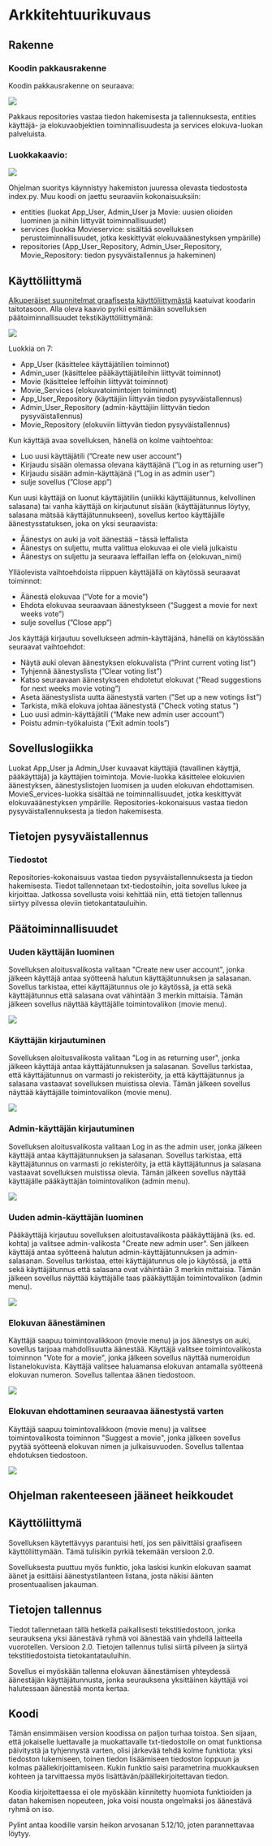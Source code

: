 # Arkkitehtuurikuvaus

## Rakenne

### Koodin pakkausrakenne

Koodin pakkausrakenne on seuraava:


![](https://github.com/KatjaKvintus/ot-harjoitustyo/blob/master/dokumentaatio/Kuvat/pakkausrakenne.jpg)


Pakkaus repositories vastaa tiedon hakemisesta ja tallennuksesta, entities käyttäjä- ja elokuvaobjektien toiminnallisuudesta ja services elokuva-luokan palveluista.


### Luokkakaavio:

![](https://github.com/KatjaKvintus/ot-harjoitustyo/blob/master/dokumentaatio/Kuvat/luokkakaavio.jpg)

Ohjelman suoritys käynnistyy hakemiston juuressa olevasta tiedostosta index.py. Muu koodi on jaettu seuraaviin kokonaisuuksiin:
- entities (luokat App_User, Admin_User ja Movie: uusien olioiden luominen ja niihin liittyvät toiminnallisuudet)
- services (luokka Movieservice: sisältää sovelluksen perustoiminnallisuudet, jotka keskittyvät elokuvaäänestyksen ympärille)
- repositories (App_User_Repository, Admin_User_Repository, Movie_Repository: tiedon pysyväistallennus ja hakeminen)


## Käyttöliittymä

[Alkuperäiset suunnitelmat graafisesta käyttöliittymästä](https://github.com/KatjaKvintus/ot-harjoitustyo/blob/master/dokumentaatio/Kuvat/K%C3%A4ytt%C3%B6liittym%C3%A4_alustava%20suunnitelma.JPG) kaatuivat koodarin taitotasoon. Alla oleva kaavio pyrkii esittämään sovelluksen päätoiminnallisuudet tekstikäyttöliittymänä:

![](https://github.com/KatjaKvintus/ot-harjoitustyo/blob/master/dokumentaatio/Kuvat/K%C3%A4ytt%C3%B6liittym%C3%A4_final.JPG)


Luokkia on 7:
-	App_User (käsittelee käyttäjätilien toiminnot)
-	Admin_user (käsittelee pääkäyttäjätileihin liittyvät toiminnot)
-	Movie (käsittelee leffoihin liittyvät toiminnot)
-	Movie_Services  (elokuvatoimintojen toiminnot)
- App_User_Repository (käyttäjiin liittyvän tiedon pysyväistallennus)
- Admin_User_Repository (admin-käyttäjiin liittyvän tiedon pysyväistallennus)
- Movie_Repository (elokuviin liittyvän tiedon pysyväistallennus)

Kun käyttäjä avaa sovelluksen, hänellä on kolme vaihtoehtoa:
-	Luo uusi käyttäjätili (”Create new user account”)
-	Kirjaudu sisään olemassa olevana käyttäjänä (”Log in as returning user”)
-	Kirjaudu sisään admin-käyttäjänä (”Log in as admin user”)
-	sulje sovellus (”Close app”)

Kun uusi käyttäjä on luonut käyttäjätilin (uniikki käyttäjätunnus, kelvollinen salasana) tai vanha käyttäjä on kirjautunut sisään (käyttäjätunnus löytyy, salasana mätsää käyttäjätunnukseen), sovellus kertoo käyttäjälle äänestysstatuksen, joka on yksi seuraavista:
-	Äänestys on auki ja voit äänestää – tässä leffalista
-	Äänestys on suljettu, mutta valittua elokuvaa ei ole vielä julkaistu
-	Äänestys on suljettu ja seuraava leffaillan leffa on {elokuvan_nimi}

Ylläolevista vaihtoehdoista riippuen käyttäjällä on käytössä seuraavat toiminnot:
-	Äänestä elokuvaa (”Vote for a movie”)
-	Ehdota elokuvaa seuraavaan äänestykseen (”Suggest a movie for next weeks vote”)
-	sulje sovellus (”Close app”)

Jos käyttäjä kirjautuu sovellukseen admin-käyttäjänä, hänellä on käytössään seuraavat vaihtoehdot:
-	Näytä auki olevan äänestyksen elokuvalista (”Print current voting list”)
-	Tyhjennä äänestyslista (”Clear voting list”)
-	Katso seuraavaan äänestykseen ehdotetut elokuvat (”Read suggestions for next weeks movie voting”)
-	Aseta äänestyslista uutta äänestystä varten (”Set up a new votings list”)
-	Tarkista, mikä elokuva johtaa äänestystä ("Check voting status ")
-	Luo uusi admin-käyttäjätili (“Make new admin user account”)
-	Poistu admin-työkaluista (”Exit admin tools”)


## Sovelluslogiikka

Luokat App_User ja Admin_User kuvaavat käyttäjiä (tavallinen käyttjä, pääkäyttäjä) ja käyttäjien toimintoja. Movie-luokka käsittelee elokuvien äänestyksen, äänestyslistojen luomisen ja uuden elokuvan ehdottamisen. MovieS_ervices-luokka sisältää ne toiminnallisuudet, jotka keskittyvät elokuvaäänestyksen ympärille. Repositories-kokonaisuus vastaa tiedon pysyväistallennuksesta ja tiedon hakemisesta.


## Tietojen pysyväistallennus

### Tiedostot

Repositories-kokonaisuus vastaa tiedon pysyväistallennuksesta ja tiedon hakemisesta. Tiedot tallennetaan txt-tiedostoihin, joita sovellus lukee ja kirjoittaa. Jatkossa sovellusta voisi kehittää niin, että tietojen tallennus siirtyy pilvessa oleviin tietokantatauluihin.


## Päätoiminnallisuudet

### Uuden käyttäjän luominen

Sovelluksen aloitusvalikosta valitaan "Create new user account", jonka jälkeen käyttäjä antaa syötteenä halutun käyttäjätunnuksen ja salasanan. Sovellus tarkistaa, ettei käyttäjätunnus ole jo käytössä, ja että sekä käyttäjätunnus että salasana ovat vähintään 3 merkin mittaisia. Tämän jälkeen sovellus näyttää käyttäjälle toimintovalikon (movie menu). 

![](https://github.com/KatjaKvintus/ot-harjoitustyo/blob/master/dokumentaatio/Kuvat/sekvenssikaavio_Creating%20new%20user%20account.jpg)


### Käyttäjän kirjautuminen

Sovelluksen aloitusvalikosta valitaan "Log in as returning user", jonka jälkeen käyttäjä antaa käyttäjätunnuksen ja salasanan. Sovellus tarkistaa, että käyttäjätunnus on varmasti jo rekisteröity, ja että käyttäjätunnus ja salasana vastaavat sovelluksen muistissa olevia. Tämän jälkeen sovellus näyttää käyttäjälle toimintovalikon (movie menu). 

![](https://github.com/KatjaKvintus/ot-harjoitustyo/blob/master/dokumentaatio/Kuvat/sekvenssikaavio_Existing%20user%20log%20in.jpg)


### Admin-käyttäjän kirjautuminen

Sovelluksen aloitusvalikosta valitaan Log in as the admin user, jonka jälkeen käyttäjä antaa käyttäjätunnuksen ja salasanan. Sovellus tarkistaa, että käyttäjätunnus on varmasti jo rekisteröity, ja että käyttäjätunnus ja salasana vastaavat sovelluksen muistissa olevia. Tämän jälkeen sovellus näyttää käyttäjälle pääkäyttäjän toimintovalikon (admin menu). 

![](https://github.com/KatjaKvintus/ot-harjoitustyo/blob/master/dokumentaatio/Kuvat/sekvenssikaavio_Admin%20user%20log%20in.jpg)


### Uuden admin-käyttäjän luominen

Pääkäyttäjä kirjautuu sovelluksen aloitustavalikosta pääkäyttäjänä (ks. ed. kohta) ja valitsee admin-valikosta "Create new admin user". Sen jälkeen käyttäjä antaa syötteenä halutun admin-käyttäjätunnuksen ja admin-salasanan. Sovellus tarkistaa, ettei käyttäjätunnus ole jo käytössä, ja että sekä käyttäjätunnus että salasana ovat vähintään 3 merkin mittaisia. Tämän jälkeen sovellus näyttää käyttäjälle taas pääkäyttäjän toimintovalikon (admin menu).

![](https://github.com/KatjaKvintus/ot-harjoitustyo/blob/master/dokumentaatio/Kuvat/sekvenssikaavio_Creating%20new%20admin%20user%20account.jpg)


### Elokuvan äänestäminen

Käyttäjä saapuu toimintovalikkoon (movie menu) ja jos äänestys on auki, sovellus tarjoaa mahdollisuutta äänestää. Käyttäjä valitsee toimintovalikosta toiminnon "Vote for a movie", jonka jälkeen sovellus näyttää numeroidun listanelokuvista. Käyttäjä valitsee haluamansa elokuvan antamalla syötteenä elokuvan numeron. Sovellus tallentaa äänen tiedostoon.

![](https://github.com/KatjaKvintus/ot-harjoitustyo/blob/master/dokumentaatio/Kuvat/sekvenssikaavio_Voting%20for%20a%20movie.jpg)


### Elokuvan ehdottaminen seuraavaa äänestystä varten

Käyttäjä saapuu toimintovalikkoon (movie menu) ja valitsee toimintovalikosta toiminnon "Suggest a movie", jonka jälkeen sovellus pyytää syötteenä elokuvan nimen ja julkaisuvuoden. Sovellus tallentaa ehdotuksen tiedostoon.

![](https://github.com/KatjaKvintus/ot-harjoitustyo/blob/master/dokumentaatio/Kuvat/sekvenssikaavio_Suggesting%20a%20movie.jpg)


## Ohjelman rakenteeseen jääneet heikkoudet


## Käyttöliittymä

Sovelluksen käytettävyys parantuisi heti, jos sen päivittäisi graafiseen käyttöliittymään. Tämä tulisikin pyrkiä tekemään versioon 2.0.

Sovelluksesta puuttuu myös funktio, joka laskisi kunkin elokuvan saamat äänet ja esittäisi äänestystilanteen listana, josta näkisi äänten prosentuaalisen jakauman.




## Tietojen tallennus

Tiedot tallennetaan tällä hetkellä paikallisesti tekstitiedostoon, jonka seurauksena yksi äänestävä ryhmä voi äänestää vain yhdellä laitteella vuorotellen. Versioon 2.0. Tietojen tallennus tulisi siirtä pilveen ja siirtyä tekstitiedostoista tietokantatauluihin.

Sovellus ei myöskään tallenna elokuvan äänestämisen yhteydessä äänestäjän käyttäjätunnusta, jonka seurauksena yksittäinen käyttäjä voi halutessaan äänestää monta kertaa.


## Koodi

Tämän ensimmäisen version koodissa on paljon turhaa toistoa. Sen sijaan, että jokaiselle luettavalle ja muokattavalle txt-tiedostolle on omat funktionsa päivitystä ja tyhjennystä varten, olisi järkevää tehdä kolme funktiota: yksi tiedoston lukemiseen, toinen tiedon lisäämiseen tiedoston loppuun ja kolmas päällekirjoittamiseen. Kukin funktio saisi parametrina muokkauksen kohteen ja tarvittaessa myös lisättävän/päällekirjoitettavan tiedon.

Koodia kirjoitettaessa ei ole myöskään kiinnitetty huomiota funktioiden ja datan hakemisen nopeuteen, joka voisi nousta ongelmaksi jos äänestävä ryhmä on iso.

Pylint antaa koodille varsin heikon arvosanan 5.12/10, joten parannettavaa löytyy. 
